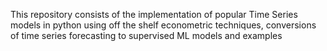 This repository consists of the implementation of popular Time Series models in python using off the shelf econometric techniques, conversions of time series forecasting to supervised ML models and examples
